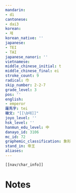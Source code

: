```yaml
---
mandarin:
- dì
cantonese:
- dai3
korean:
- 제
korean_native: ''
japanese:
- TEI
- TAI
japanese_nanori: ''
vietnamese:
middle_chinese_initial: t
middle_chinese_final: ei
stroke_count: 9
radical: 巾
skip_number: 2-2-7
grade_level: 3
pos: ''
english:
- emperor
羅馬字: tei
韓文: "[[\b테]]"
joyo_level: ''
hsk_level: ''
hanmun_edu_level: 中
danayo_id: 3106
mc_id: 72
graphemic_classification: 象形
stand_in: 帝王
aliases:
---
```

```meta-bind-embed
[[nav/char_info]]
```

# Notes

